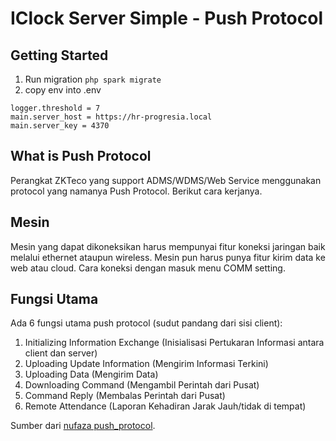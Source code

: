 # IClock Server Simple - Push Protocol

## Getting Started
1. Run migration
   ````php spark migrate````
2. copy env into .env
```
logger.threshold = 7
main.server_host = https://hr-progresia.local
main.server_key = 4370 
```

## What is Push Protocol

Perangkat ZKTeco yang support ADMS/WDMS/Web Service menggunakan protocol yang namanya Push Protocol. Berikut cara kerjanya.

## Mesin
Mesin yang dapat dikoneksikan harus mempunyai fitur koneksi jaringan baik melalui ethernet ataupun wireless. Mesin pun harus punya fitur kirim data ke web atau cloud. Cara koneksi dengan masuk menu COMM setting.

## Fungsi Utama
Ada 6 fungsi utama push protocol (sudut pandang dari sisi client):

1. Initializing Information Exchange (Inisialisasi Pertukaran Informasi antara client dan server)
2. Uploading Update Information (Mengirim Informasi Terkini)
3. Uploading Data (Mengirim Data)
4. Downloading Command (Mengambil Perintah dari Pusat)
5. Command Reply (Membalas Perintah dari Pusat)
6. Remote Attendance (Laporan Kehadiran Jarak Jauh/tidak di tempat)

Sumber dari [nufaza push_protocol](https://docs.nufaza.com/docs/devices/zkteco_attendance/push_protocol/ "The best search engine for privacy").



